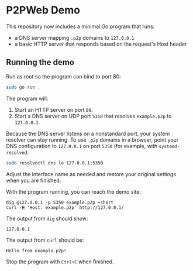 # P2PWeb Demo

This repository now includes a minimal Go program that runs:

* a DNS server mapping `.p2p` domains to `127.0.0.1`
* a basic HTTP server that responds based on the request's Host header

## Running the demo

Run as root so the program can bind to port 80:

```sh
sudo go run .
```

The program will:

1. Start an HTTP server on port `80`.
2. Start a DNS server on UDP port `5350` that resolves `example.p2p` to `127.0.0.1`.

Because the DNS server listens on a nonstandard port, your system resolver can
stay running. To use `.p2p` domains in a browser, point your DNS configuration to
`127.0.0.1` on port `5350` (for example, with `systemd-resolved`:

```sh
sudo resolvectl dns lo 127.0.0.1:5350
```

Adjust the interface name as needed and restore your original settings when you
are finished.

With the program running, you can reach the demo site:

```
dig @127.0.0.1 -p 5350 example.p2p +short
curl -H 'Host: example.p2p' http://127.0.0.1/
```

The output from `dig` should show:

```
127.0.0.1
```

The output from `curl` should be:

```
Hello from example.p2p!
```

Stop the program with `Ctrl+C` when finished.
